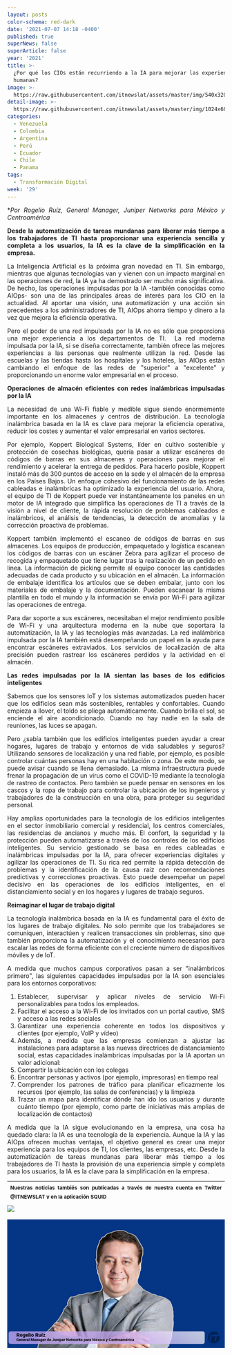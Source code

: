 ```yaml
---
layout: posts
color-schema: red-dark
date: '2021-07-07 14:18 -0400'
published: true
superNews: false
superArticle: false
year: '2021'
title: >-
  ¿Por qué los CIOs están recurriendo a la IA para mejorar las experiencias
  humanas?
image: >-
  https://raw.githubusercontent.com/itnewslat/assets/master/img/540x320/Rogelio-Ruiz-p.jpg
detail-image: >-
  https://raw.githubusercontent.com/itnewslat/assets/master/img/1024x680/Rogelio-Ruiz-g.jpg
categories:
  - Venezuela
  - Colombia
  - Argentina
  - Perú
  - Ecuador
  - Chile
  - Panama
tags:
  - Transformación Digital
week: '29'
---
```

<p style="text-align: justify;">*<em>Por Rogelio Ruíz, General Manager, Juniper Networks </em><em>para México y Centroamérica</em></p>
<p style="text-align: justify;"><strong>Desde la automatización de tareas mundanas para liberar más tiempo a los trabajadores de TI hasta proporcionar una experiencia sencilla y completa a los usuarios, la IA es la clave de la simplificación en la empresa. </strong></p>
<p style="text-align: justify;">La Inteligencia Artificial es la próxima gran novedad en TI. Sin embargo, mientras que algunas tecnologías van y vienen con un impacto marginal en las operaciones de red, la IA ya ha demostrado ser mucho más significativa. De hecho, las operaciones impulsadas por la IA -también conocidas como AIOps- son una de las principales áreas de interés para los CIO en la actualidad. Al aportar una visión, una automatización y una acción sin precedentes a los administradores de TI, AIOps ahorra tiempo y dinero a la vez que mejora la eficiencia operativa.</p>
<p style="text-align: justify;">Pero el poder de una red impulsada por la IA no es sólo que proporciona una mejor experiencia a los departamentos de TI.  La red moderna impulsada por la IA, si se diseña correctamente, también ofrece las mejores experiencias a las personas que realmente utilizan la red. Desde las escuelas y las tiendas hasta los hospitales y los hoteles, las AIOps están cambiando el enfoque de las redes de "superior" a "excelente" y proporcionando un enorme valor empresarial en el proceso.</p>
<p style="text-align: justify;"><strong>Operaciones de almacén eficientes con redes inalámbricas impulsadas por la IA</strong></p>
<p style="text-align: justify;">La necesidad de una Wi-Fi fiable y medible sigue siendo enormemente importante en los almacenes y centros de distribución. La tecnología inalámbrica basada en la IA es clave para mejorar la eficiencia operativa, reducir los costes y aumentar el valor empresarial en varios sectores.</p>
<p style="text-align: justify;">Por ejemplo, Koppert Biological Systems, líder en cultivo sostenible y protección de cosechas biológicas, quería pasar a utilizar escáneres de códigos de barras en sus almacenes y operaciones para mejorar el rendimiento y acelerar la entrega de pedidos. Para hacerlo posible, Koppert instaló más de 300 puntos de acceso en la sede y el almacén de la empresa en los Países Bajos. Un enfoque cohesivo del funcionamiento de las redes cableadas e inalámbricas ha optimizado la experiencia del usuario. Ahora, el equipo de TI de Koppert puede ver instantáneamente los paneles en un motor de IA integrado que simplifica las operaciones de TI a través de la visión a nivel de cliente, la rápida resolución de problemas cableados e inalámbricos, el análisis de tendencias, la detección de anomalías y la corrección proactiva de problemas.</p>
<p style="text-align: justify;">Koppert también implementó el escaneo de códigos de barras en sus almacenes. Los equipos de producción, empaquetado y logística escanean los códigos de barras con un escáner Zebra para agilizar el proceso de recogida y empaquetado que tiene lugar tras la realización de un pedido en línea. La información de picking permite al equipo conocer las cantidades adecuadas de cada producto y su ubicación en el almacén. La información de embalaje identifica los artículos que se deben embalar, junto con los materiales de embalaje y la documentación. Pueden escanear la misma plantilla en todo el mundo y la información se envía por Wi-Fi para agilizar las operaciones de entrega.</p>
<p style="text-align: justify;">Para dar soporte a sus escáneres, necesitaban el mejor rendimiento posible de Wi-Fi y una arquitectura moderna en la nube que soportara la automatización, la IA y las tecnologías más avanzadas. La red inalámbrica impulsada por la IA también está desempeñando un papel en la ayuda para encontrar escáneres extraviados. Los servicios de localización de alta precisión pueden rastrear los escáneres perdidos y la actividad en el almacén.</p>
<p style="text-align: justify;"><strong>Las redes impulsadas por la IA sientan las bases de los edificios inteligentes</strong></p>
<p style="text-align: justify;">Sabemos que los sensores IoT y los sistemas automatizados pueden hacer que los edificios sean más sostenibles, rentables y confortables. Cuando empieza a llover, el toldo se pliega automáticamente. Cuando brilla el sol, se enciende el aire acondicionado. Cuando no hay nadie en la sala de reuniones, las luces se apagan.</p>
<p style="text-align: justify;">Pero ¿sabía también que los edificios inteligentes pueden ayudar a crear hogares, lugares de trabajo y entornos de vida saludables y seguros? Utilizando sensores de localización y una red fiable, por ejemplo, es posible controlar cuántas personas hay en una habitación o zona. De este modo, se puede avisar cuando se llena demasiado. La misma infraestructura puede frenar la propagación de un virus como el COVID-19 mediante la tecnología de rastreo de contactos. Pero también se puede pensar en sensores en los cascos y la ropa de trabajo para controlar la ubicación de los ingenieros y trabajadores de la construcción en una obra, para proteger su seguridad personal.</p>
<p style="text-align: justify;">Hay amplias oportunidades para la tecnología de los edificios inteligentes en el sector inmobiliario comercial y residencial, los centros comerciales, las residencias de ancianos y mucho más. El confort, la seguridad y la protección pueden automatizarse a través de los controles de los edificios inteligentes. Su servicio gestionado se basa en redes cableadas e inalámbricas impulsadas por la IA, para ofrecer experiencias digitales y agilizar las operaciones de TI. Su rica red permite la rápida detección de problemas y la identificación de la causa raíz con recomendaciones predictivas y correcciones proactivas. Esto puede desempeñar un papel decisivo en las operaciones de los edificios inteligentes, en el distanciamiento social y en los hogares y lugares de trabajo seguros.</p>
<p style="text-align: justify;"><strong>Reimaginar el lugar de trabajo digital</strong></p>
<p style="text-align: justify;">La tecnología inalámbrica basada en la IA es fundamental para el éxito de los lugares de trabajo digitales. No solo permite que los trabajadores se comuniquen, interactúen y realicen transacciones sin problemas, sino que también proporciona la automatización y el conocimiento necesarios para escalar las redes de forma eficiente con el creciente número de dispositivos móviles y de IoT.</p>
<p style="text-align: justify;">A medida que muchos campus corporativos pasan a ser "inalámbricos primero", las siguientes capacidades impulsadas por la IA son esenciales para los entornos corporativos:</p>

<ol style="text-align: justify;">
	<li>Establecer, supervisar y aplicar niveles de servicio Wi-Fi personalizables para todos los empleados.</li>
	<li>Facilitar el acceso a la Wi-Fi de los invitados con un portal cautivo, SMS y acceso a las redes sociales</li>
	<li>Garantizar una experiencia coherente en todos los dispositivos y clientes (por ejemplo, VoIP y vídeo)</li>
	<li>Además, a medida que las empresas comienzan a ajustar las instalaciones para adaptarse a las nuevas directrices de distanciamiento social, estas capacidades inalámbricas impulsadas por la IA aportan un valor adicional:</li>
	<li>Compartir la ubicación con los colegas</li>
	<li>Encontrar personas y activos (por ejemplo, impresoras) en tiempo real</li>
	<li>Comprender los patrones de tráfico para planificar eficazmente los recursos (por ejemplo, las salas de conferencias) y la limpieza</li>
	<li>Trazar un mapa para identificar dónde han ido los usuarios y durante cuánto tiempo (por ejemplo, como parte de iniciativas más amplias de localización de contactos)</li>
</ol>
<p style="text-align: justify;">A medida que la IA sigue evolucionando en la empresa, una cosa ha quedado clara: la IA es una tecnología de la experiencia. Aunque la IA y las AIOps ofrecen muchas ventajas, el objetivo general es crear una mejor experiencia para los equipos de TI, los clientes, las empresas, etc. Desde la automatización de tareas mundanas para liberar más tiempo a los trabajadores de TI hasta la provisión de una experiencia simple y completa para los usuarios, la IA es la clave para la simplificación en la empresa.</p>

<table style="height: 42px;" width="569">
<tbody>
<tr>
<td style="text-align: justify;"><sub><strong>Nuestras noticias tambiés son publicadas a través de nuestra cuenta en Twitter <a href="https://twitter.com/itnewslat?lang=es">@ITNEWSLAT</a> y en la aplicación <a href="https://squidapp.co/en/">SQUID</a></strong></sub></td>
</tr>
</tbody>
</table>

<img src="https://tracker.metricool.com/c3po.jpg?hash=56f88a41e39ab42c063cc51676587a04"/>

![](https://raw.githubusercontent.com/itnewslat/assets/master/img/540x320/Rogelio-Ruiz-p.jpg)
